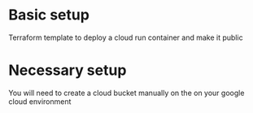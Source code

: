 # Basic setup

Terraform template to deploy a cloud run container and make it public

# Necessary setup

You will need to create a cloud bucket manually on the on your google cloud environment
